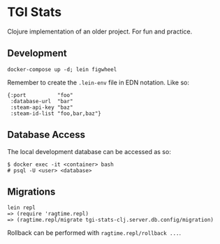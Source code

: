 # TGI Stats

Clojure implementation of an older project. For fun and practice.

## Development

```
docker-compose up -d; lein figwheel
```
Remember to create the `.lein-env` file in EDN notation. Like so:
```
{:port          "foo"
 :database-url  "bar"
 :steam-api-key "baz"
 :steam-id-list "foo,bar,baz"}
```

## Database Access

The local development database can be accessed as so:

```
$ docker exec -it <container> bash
# psql -U <user> <database>
```

## Migrations

```
lein repl
=> (require 'ragtime.repl)
=> (ragtime.repl/migrate tgi-stats-clj.server.db.config/migration)
```
Rollback can be performed with `ragtime.repl/rollback ...`.

